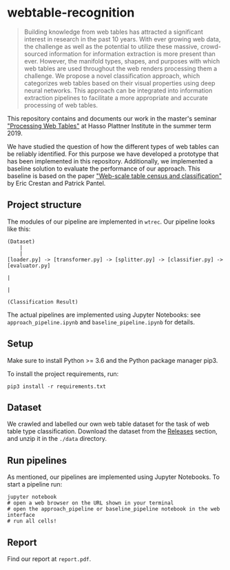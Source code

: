 # webtable-recognition

> Building knowledge from web tables has attracted a significant interest in research in the past 10 years. With ever growing web data, the challenge as well as the potential to utilize these massive, crowd-sourced information for information extraction is more present than ever. However, the manifold types, shapes, and purposes with which web tables are used throughout the web renders processing them a challenge. We propose a novel classification approach, which categorizes web tables based on their visual properties using deep neural networks. This approach can be integrated into information extraction pipelines to facilitate a more appropriate and accurate processing of web tables.


This repository contains and documents our work in the master's seminar ["Processing Web Tables"](https://hpi.de/naumann/teaching/teaching/ss-19/processing-web-tables.html) at Hasso Plattner Institute in the summer term 2019.

We have studied the question of how the different types of web tables can be reliably identified. For this purpose we have developed a prototype that has been implemented in this repository. Additionally, we implemented a baseline solution to evaluate the performance of our approach. This baseline is based on the paper ["Web-scale table census and classification"](https://dl.acm.org/citation.cfm?id=1935826.1935904) by Eric Crestan and Patrick Pantel.


## Project structure

The modules of our pipeline are implemented in `wtrec`. Our pipeline looks like this:

```
(Dataset)
    |
    |
[loader.py] -> [transformer.py] -> [splitter.py] -> [classifier.py] -> [evaluator.py]
                                                                             |
                                                                             |
                                                              (Classification Result)
```

The actual pipelines are implemented using Jupyter Notebooks: see `approach_pipeline.ipynb` and `baseline_pipeline.ipynb` for details.


## Setup

Make sure to install Python >= 3.6 and the Python package manager pip3.

To install the project requirements, run:
```
pip3 install -r requirements.txt
```

## Dataset

We crawled and labelled our own web table dataset for the task of web table type classification. Download the dataset from the [Releases](https://github.com/jonashering/webtable-recognition/releases) section, and unzip it in the `./data` directory.

## Run pipelines

As mentioned, our pipelines are implemented using Jupyter Notebooks. To start a pipeline run:
```
jupyter notebook
# open a web browser on the URL shown in your terminal
# open the approach_pipeline or baseline_pipeline notebook in the web interface
# run all cells!
``` 


## Report

Find our report at `report.pdf`.
